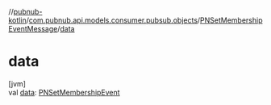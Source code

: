 //[pubnub-kotlin](../../../index.md)/[com.pubnub.api.models.consumer.pubsub.objects](../index.md)/[PNSetMembershipEventMessage](index.md)/[data](data.md)

# data

[jvm]\
val [data](data.md): [PNSetMembershipEvent](../-p-n-set-membership-event/index.md)
